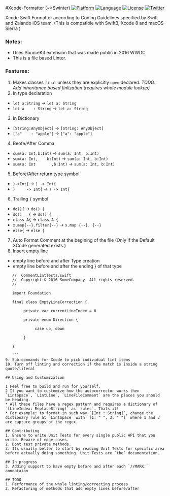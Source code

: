 #Xcode-Formatter (~>Swinter)
[![Platform](https://img.shields.io/badge/platform-xcode8-blue.svg?style=flat
)](https://developer.apple.com/iphone/index.action)
[![Language](https://img.shields.io/badge/language-swift3-brightgreen.svg?style=flat
)](https://developer.apple.com/swift)
[![License](http://img.shields.io/badge/license-MIT-lightgrey.svg?style=flat
)](http://mit-license.org)
[![Twitter](https://img.shields.io/badge/twitter-@kandelvijaya-blue.svg?style=flat)](http://twitter.com/kandelvijaya)

Xcode Swift Formatter according to Coding Guidelines specified by Swift and Zalando iOS team. 
(This is compatible with Swift3, Xcode 8 and macOS Sierra )

### Notes:
- Uses SourceKit extension that was made public in 2016 WWDC
- This is a file based Linter. 


### Features:
1. Makes classes `final` unless they are explicitly ```open``` declared.
      *TODO: Add inheritance based finlization (requires whole module lookup)*
2. In type declaration
  * `let a:String` -> `let a: String`
  * `let a    : String` ->  `let a: String`
3. In Dictionary
  * `[String:AnyObject]` -> `[String: AnyObject]` 
  * `["a"    : "apple"]` -> `["a": "apple"]`
4. Beofe/After Comma
  * `sum(a: Int,b:Int)` -> `sum(a: Int, b:Int)`
  * `sum(a: Int,    b:Int)` -> `sum(a: Int, b:Int)`
  * `sum(a: Int       ,b:Int)` -> `sum(a: Int, b:Int)`
5. Before/After return type symbol
  * `)->Int{` -> `) -> Int{` 
  * `)     -> Int{` ->  `) -> Int{`
6. Trailing `{` symbol
  * `do(){` -> `do() {` 
  * `do()   {` -> `do() {` 
  * `class A{` -> `class A {`
  * `x.map{--}.filter{--}` -> `x.map {--}. {--}`
  * `else{` -> `else {`
7. Auto Format Comment at the begining of the file (Only If the Default XCode generated exists.)
8. Insert empty line
  * empty line before and after Type creation
  * empty line before and after the ending } of that type

  ```//
     //  CommentLintTests.swift
     //  Copyright © 2016 SomeCompany. All rights reserved.
     //
     
     import Foundation

     final class EmptyLineCorrection {

          private var currentLineIndex = 0

          private enum Direction {

               case up, down

          }
     
     }
     
     ```
9. Sub-commands for Xcode to pick individual lint items
10. Turn off linting and correction if the match is inside a string quote/literal

## Using and Customization

1 Feel free to build and run for yourself.
2 If you want to customize how the autocorrector works then `LintSpace`, `LintLine`, `LineFileComment` are the places you should be heading.
  * All these files have a regex pattern and requires a dictionary of `[LineIndex: ReplaceString]` as `rules`. Thats it! 
  * For example: to format in such way `[Int : String]`, change the dictionary rule at `LintSpace` with `[1: " ", 3: " "]` where 1 and 3 are capture groups of the regex.

## Contributing
1. Ensure to write Unit Tests for every single public API that you write. Beware of edge cases. 
2. Dont test private methods.
3. Its usually better to start by reading Unit Tests for specific area before actually doing something. Unit Tests are `the` documentation.

## In progress
3. Adding support to have empty before and after each `//MARK:` annoataion

## TODO
1. Performance of the whole linting/correcting process
2. Refactoring of methods that add empty lines before/after 
